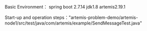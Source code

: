 Basic Environment：
  spring boot 2.7.14
  jdk1.8
  artemis2.19.1

Start-up and operation steps："artemis-problem-demo/artemis-node1/src/test/java/com/artemis/example/SendMessageTest.java"
